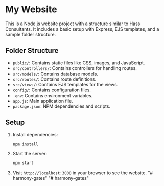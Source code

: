 
# My Website

This is a Node.js website project with a structure similar to Hass Consultants. It includes a basic setup with Express, EJS templates, and a sample folder structure.

## Folder Structure

- `public/`: Contains static files like CSS, images, and JavaScript.
- `src/controllers/`: Contains controllers for handling routes.
- `src/models/`: Contains database models.
- `src/routes/`: Contains route definitions.
- `src/views/`: Contains EJS templates for the views.
- `config/`: Contains configuration files.
- `.env`: Contains environment variables.
- `app.js`: Main application file.
- `package.json`: NPM dependencies and scripts.

## Setup

1. Install dependencies:
    ```bash
    npm install
    ```

2. Start the server:
    ```bash
    npm start
    ```

3. Visit `http://localhost:3000` in your browser to see the website.
"# harmony-gates" 
"# harmony-gates" 
